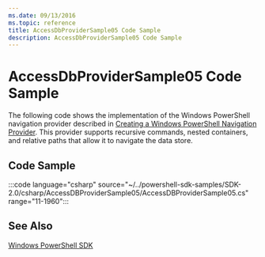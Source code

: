 ```yaml
---
ms.date: 09/13/2016
ms.topic: reference
title: AccessDbProviderSample05 Code Sample
description: AccessDbProviderSample05 Code Sample
---
```

# AccessDbProviderSample05 Code Sample

The following code shows the implementation of the Windows PowerShell navigation provider described
in
[Creating a Windows PowerShell Navigation Provider](./creating-a-windows-powershell-navigation-provider.md).
This provider supports recursive commands, nested containers, and relative paths that allow it to
navigate the data store.

## Code Sample

:::code language="csharp" source="~/../powershell-sdk-samples/SDK-2.0/csharp/AccessDBProviderSample05/AccessDBProviderSample05.cs" range="11-1960":::

## See Also

[Windows PowerShell SDK](../windows-powershell-reference.md)
